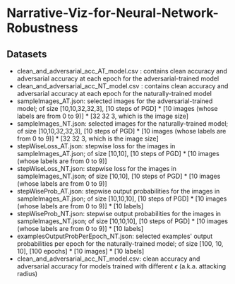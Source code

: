# Narrative-Viz-for-Neural-Network-Robustness
## Datasets
 - clean_and_adversarial_acc_AT_model.csv : contains clean accuracy and adversarial accuracy at each epoch for the adversarial-trained model
 - clean_and_adversarial_acc_NT_model.csv : contains clean accuracy and adversarial accuracy at each epoch for the naturally-trained model
 - sampleImages_AT.json: selected images for the adversarial-trained model; of size [10,10,32,32,3], [10 steps of PGD] * [10 images (whose labels are from 0 to 9)] * [32 32 3, which is the image size]
 - sampleImages_NT.json: selected images for the naturally-trained model; of size [10,10,32,32,3], [10 steps of PGD] * [10 images (whose labels are from 0 to 9)] * [32 32 3, which is the image size]
 - stepWiseLoss_AT.json: stepwise loss for the images in sampleImages_AT.json; of size [10,10], [10 steps of PGD] * [10 images (whose labels are from 0 to 9)]
 - stepWiseLoss_NT.json: stepwise loss for the images in sampleImages_NT.json; of size [10,10], [10 steps of PGD] * [10 images (whose labels are from 0 to 9)]
 - stepWiseProb_AT.json: stepwise output probabilities for the images in sampleImages_AT.json; of size [10,10,10], [10 steps of PGD] * [10 images (whose labels are from 0 to 9)] * [10 labels]
 - stepWiseProb_NT.json: stepwise output probabilities for the images in sampleImages_NT.json; of size [10,10,10], [10 steps of PGD] * [10 images (whose labels are from 0 to 9)] * [10 labels]
 - examplesOutputProbPerEpoch_NT.json: selected examples' output probabilities per epoch for the naturally-trained model; of size [100, 10, 10], [100 epochs] * [10 images] * [10 labels]
 - clean_and_adversarial_acc_NT_model.csv: clean accuracy and adversarial accuracy for models trained with different $\epsilon$ (a.k.a. attacking radius)